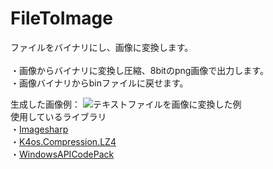 # FileToImage
ファイルをバイナリにし、画像に変換します。
<br>
<br>
・画像からバイナリに変換し圧縮、8bitのpng画像で出力します。  
・画像バイナリからbinファイルに戻せます。

生成した画像例：
![テキストファイルを画像に変換した例](https://github.com/nyax132/FileToImage/assets/25412188/7e37240d-c07c-4702-89e7-7460e4ca7564)
<br>
使用しているライブラリ  
・[Imagesharp](https://sixlabors.com/products/imagesharp/)  
・[K4os.Compression.LZ4](https://github.com/MiloszKrajewski/K4os.Compression.LZ4)  
・[WindowsAPICodePack](https://github.com/Wagnerp/Windows-API-CodePack-NET)  
